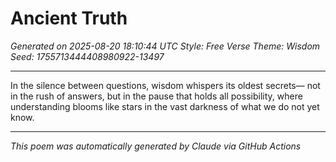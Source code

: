 # Ancient Truth

*Generated on 2025-08-20 18:10:44 UTC*
*Style: Free Verse*
*Theme: Wisdom*
*Seed: 1755713444408980922-13497*

---

In the silence between questions,
wisdom whispers its oldest secrets—
not in the rush of answers,
but in the pause that holds
all possibility,
where understanding blooms
like stars in the vast darkness
of what we do not yet know.

---

*This poem was automatically generated by Claude via GitHub Actions*